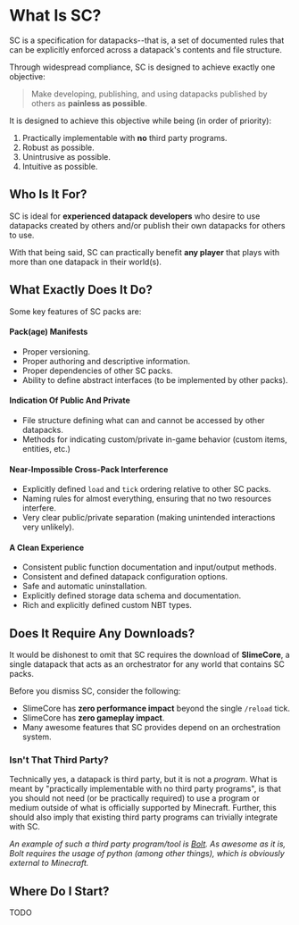 # What Is SC?

SC is a specification for datapacks--that is, a set of documented rules that can be explicitly enforced across a datapack's contents and file structure.

Through widespread compliance, SC is designed to achieve exactly one objective:
> Make developing, publishing, and using datapacks published by others as **painless as possible**.

It is designed to achieve this objective while being (in order of priority):

1. Practically implementable with **no** third party programs.
2. Robust as possible.
3. Unintrusive as possible.
4. Intuitive as possible.

## Who Is It For?

SC is ideal for **experienced datapack developers** who desire to use datapacks created by others and/or publish their own datapacks for others to use.

With that being said, SC can practically benefit **any player** that plays with more than one datapack in their world(s).

## What Exactly Does It Do?

Some key features of SC packs are:

#### Pack(age) Manifests

* Proper versioning.
* Proper authoring and descriptive information.
* Proper dependencies of other SC packs.
* Ability to define abstract interfaces (to be implemented by other packs).

#### Indication Of Public And Private

* File structure defining what can and cannot be accessed by other datapacks.
* Methods for indicating custom/private in-game behavior (custom items, entities, etc.)

#### Near-Impossible Cross-Pack Interference

* Explicitly defined `load` and `tick` ordering relative to other SC packs.
* Naming rules for almost everything, ensuring that no two resources interfere.
* Very clear public/private separation (making unintended interactions very unlikely).

#### A Clean Experience

* Consistent public function documentation and input/output methods.
* Consistent and defined datapack configuration options.
* Safe and automatic uninstallation.
* Explicitly defined storage data schema and documentation.
* Rich and explicitly defined custom NBT types.

## Does It Require Any Downloads?

It would be dishonest to omit that SC requires the download of **SlimeCore**, a single datapack that acts as an orchestrator for any world that contains SC packs.

Before you dismiss SC, consider the following:

* SlimeCore has **zero performance impact** beyond the single `/reload` tick.
* SlimeCore has **zero gameplay impact**.
* Many awesome features that SC provides depend on an orchestration system.

### Isn't That Third Party?

Technically yes, a datapack is third party, but it is not a *program*. What is meant by "practically implementable with no third party programs", is that you should not need (or be practically required) to use a program or medium outside of what is officially supported by Minecraft. Further, this should also imply that existing third party programs can trivially integrate with SC.

*An example of such a third party program/tool is [Bolt](https://github.com/mcbeet/bolt). As awesome as it is, Bolt requires the usage of python (among other things), which is obviously external to Minecraft.*

## Where Do I Start?

TODO


